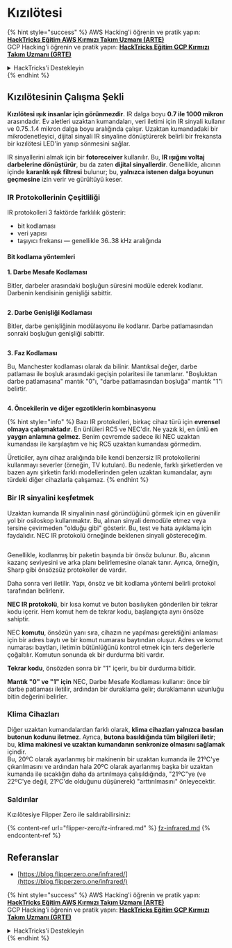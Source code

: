 # Kızılötesi

{% hint style="success" %}
AWS Hacking'i öğrenin ve pratik yapın:<img src="/.gitbook/assets/arte.png" alt="" data-size="line">[**HackTricks Eğitim AWS Kırmızı Takım Uzmanı (ARTE)**](https://training.hacktricks.xyz/courses/arte)<img src="/.gitbook/assets/arte.png" alt="" data-size="line">\
GCP Hacking'i öğrenin ve pratik yapın: <img src="/.gitbook/assets/grte.png" alt="" data-size="line">[**HackTricks Eğitim GCP Kırmızı Takım Uzmanı (GRTE)**<img src="/.gitbook/assets/grte.png" alt="" data-size="line">](https://training.hacktricks.xyz/courses/grte)

<details>

<summary>HackTricks'i Destekleyin</summary>

* [**abonelik planlarını**](https://github.com/sponsors/carlospolop) kontrol edin!
* **💬 [**Discord grubuna**](https://discord.gg/hRep4RUj7f) veya [**telegram grubuna**](https://t.me/peass) katılın ya da **Twitter'da** 🐦 [**@hacktricks\_live**](https://twitter.com/hacktricks\_live)**'i takip edin.**
* **Hacking ipuçlarını paylaşmak için** [**HackTricks**](https://github.com/carlospolop/hacktricks) ve [**HackTricks Cloud**](https://github.com/carlospolop/hacktricks-cloud) github reposuna PR gönderin.

</details>
{% endhint %}

## Kızılötesinin Çalışma Şekli <a href="#how-the-infrared-port-works" id="how-the-infrared-port-works"></a>

**Kızılötesi ışık insanlar için görünmezdir**. IR dalga boyu **0.7 ile 1000 mikron** arasındadır. Ev aletleri uzaktan kumandaları, veri iletimi için IR sinyali kullanır ve 0.75..1.4 mikron dalga boyu aralığında çalışır. Uzaktan kumandadaki bir mikrodenetleyici, dijital sinyali IR sinyaline dönüştürerek belirli bir frekansta bir kızılötesi LED'in yanıp sönmesini sağlar.

IR sinyallerini almak için bir **fotoreceiver** kullanılır. Bu, **IR ışığını voltaj darbelerine dönüştürür**, bu da zaten **dijital sinyallerdir**. Genellikle, alıcının içinde **karanlık ışık filtresi** bulunur; bu, **yalnızca istenen dalga boyunun geçmesine** izin verir ve gürültüyü keser.

### IR Protokollerinin Çeşitliliği <a href="#variety-of-ir-protocols" id="variety-of-ir-protocols"></a>

IR protokolleri 3 faktörde farklılık gösterir:

* bit kodlaması
* veri yapısı
* taşıyıcı frekansı — genellikle 36..38 kHz aralığında

#### Bit kodlama yöntemleri <a href="#bit-encoding-ways" id="bit-encoding-ways"></a>

**1. Darbe Mesafe Kodlaması**

Bitler, darbeler arasındaki boşluğun süresini modüle ederek kodlanır. Darbenin kendisinin genişliği sabittir.

<figure><img src="../../.gitbook/assets/image (295).png" alt=""><figcaption></figcaption></figure>

**2. Darbe Genişliği Kodlaması**

Bitler, darbe genişliğinin modülasyonu ile kodlanır. Darbe patlamasından sonraki boşluğun genişliği sabittir.

<figure><img src="../../.gitbook/assets/image (282).png" alt=""><figcaption></figcaption></figure>

**3. Faz Kodlaması**

Bu, Manchester kodlaması olarak da bilinir. Mantıksal değer, darbe patlaması ile boşluk arasındaki geçişin polaritesi ile tanımlanır. "Boşluktan darbe patlamasına" mantık "0"ı, "darbe patlamasından boşluğa" mantık "1"i belirtir.

<figure><img src="../../.gitbook/assets/image (634).png" alt=""><figcaption></figcaption></figure>

**4. Öncekilerin ve diğer egzotiklerin kombinasyonu**

{% hint style="info" %}
Bazı IR protokolleri, birkaç cihaz türü için **evrensel olmaya çalışmaktadır**. En ünlüleri RC5 ve NEC'dir. Ne yazık ki, en ünlü **en yaygın anlamına gelmez**. Benim çevremde sadece iki NEC uzaktan kumandası ile karşılaştım ve hiç RC5 uzaktan kumandası görmedim.

Üreticiler, aynı cihaz aralığında bile kendi benzersiz IR protokollerini kullanmayı severler (örneğin, TV kutuları). Bu nedenle, farklı şirketlerden ve bazen aynı şirketin farklı modellerinden gelen uzaktan kumandalar, aynı türdeki diğer cihazlarla çalışamaz.
{% endhint %}

### Bir IR sinyalini keşfetmek

Uzaktan kumanda IR sinyalinin nasıl göründüğünü görmek için en güvenilir yol bir osiloskop kullanmaktır. Bu, alınan sinyali demodüle etmez veya tersine çevirmeden "olduğu gibi" gösterir. Bu, test ve hata ayıklama için faydalıdır. NEC IR protokolü örneğinde beklenen sinyali göstereceğim.

<figure><img src="../../.gitbook/assets/image (235).png" alt=""><figcaption></figcaption></figure>

Genellikle, kodlanmış bir paketin başında bir önsöz bulunur. Bu, alıcının kazanç seviyesini ve arka planı belirlemesine olanak tanır. Ayrıca, örneğin, Sharp gibi önsözsüz protokoller de vardır.

Daha sonra veri iletilir. Yapı, önsöz ve bit kodlama yöntemi belirli protokol tarafından belirlenir.

**NEC IR protokolü**, bir kısa komut ve buton basılıyken gönderilen bir tekrar kodu içerir. Hem komut hem de tekrar kodu, başlangıçta aynı önsöze sahiptir.

NEC **komutu**, önsözün yanı sıra, cihazın ne yapılması gerektiğini anlaması için bir adres baytı ve bir komut numarası baytından oluşur. Adres ve komut numarası baytları, iletimin bütünlüğünü kontrol etmek için ters değerlerle çoğaltılır. Komutun sonunda ek bir durdurma biti vardır.

**Tekrar kodu**, önsözden sonra bir "1" içerir, bu bir durdurma bitidir.

**Mantık "0" ve "1" için** NEC, Darbe Mesafe Kodlaması kullanır: önce bir darbe patlaması iletilir, ardından bir duraklama gelir; duraklamanın uzunluğu bitin değerini belirler.

### Klima Cihazları

Diğer uzaktan kumandalardan farklı olarak, **klima cihazları yalnızca basılan butonun kodunu iletmez**. Ayrıca, **butona basıldığında tüm bilgileri iletir**; bu, **klima makinesi ve uzaktan kumandanın senkronize olmasını sağlamak** içindir.\
Bu, 20ºC olarak ayarlanmış bir makinenin bir uzaktan kumanda ile 21ºC'ye çıkarılmasını ve ardından hala 20ºC olarak ayarlanmış başka bir uzaktan kumanda ile sıcaklığın daha da artırılmaya çalışıldığında, "21ºC"ye (ve 22ºC'ye değil, 21ºC'de olduğunu düşünerek) "arttırılmasını" önleyecektir.

### Saldırılar

Kızılötesiye Flipper Zero ile saldırabilirsiniz:

{% content-ref url="flipper-zero/fz-infrared.md" %}
[fz-infrared.md](flipper-zero/fz-infrared.md)
{% endcontent-ref %}

## Referanslar

* [https://blog.flipperzero.one/infrared/](https://blog.flipperzero.one/infrared/)

{% hint style="success" %}
AWS Hacking'i öğrenin ve pratik yapın:<img src="/.gitbook/assets/arte.png" alt="" data-size="line">[**HackTricks Eğitim AWS Kırmızı Takım Uzmanı (ARTE)**](https://training.hacktricks.xyz/courses/arte)<img src="/.gitbook/assets/arte.png" alt="" data-size="line">\
GCP Hacking'i öğrenin ve pratik yapın: <img src="/.gitbook/assets/grte.png" alt="" data-size="line">[**HackTricks Eğitim GCP Kırmızı Takım Uzmanı (GRTE)**<img src="/.gitbook/assets/grte.png" alt="" data-size="line">](https://training.hacktricks.xyz/courses/grte)

<details>

<summary>HackTricks'i Destekleyin</summary>

* [**abonelik planlarını**](https://github.com/sponsors/carlospolop) kontrol edin!
* **💬 [**Discord grubuna**](https://discord.gg/hRep4RUj7f) veya [**telegram grubuna**](https://t.me/peass) katılın ya da **Twitter'da** 🐦 [**@hacktricks\_live**](https://twitter.com/hacktricks\_live)**'i takip edin.**
* **Hacking ipuçlarını paylaşmak için** [**HackTricks**](https://github.com/carlospolop/hacktricks) ve [**HackTricks Cloud**](https://github.com/carlospolop/hacktricks-cloud) github reposuna PR gönderin.

</details>
{% endhint %}
